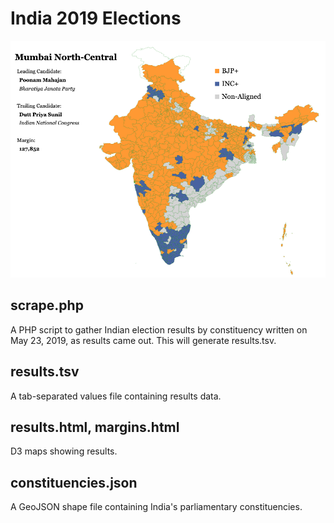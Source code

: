 # India 2019 Elections

![Screenshot](https://raw.githubusercontent.com/jammastergirish/India2019Elections/master/Screenshot%202019-05-23%20at%2014.47.50.png)

## scrape.php
A PHP script to gather Indian election results by constituency written on May 23, 2019, as results came out. This will generate results.tsv.

## results.tsv
A tab-separated values file containing results data.

## results.html, margins.html
D3 maps showing results.

## constituencies.json
A GeoJSON shape file containing India's parliamentary constituencies.
